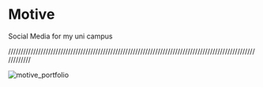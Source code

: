 # Motive

Social Media for my uni campus

////////////////////////////////////////////////////////////////////////////////////////////////////////////

![motive_portfolio](https://user-images.githubusercontent.com/77444050/132192906-1a5bb31c-2e6c-443b-9a24-a815923d2b63.png)
